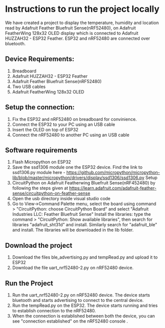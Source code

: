 # Instructions to run the project locally

We have created a project to display the temperature, humidity and location read by Adafruit Feather Bluefruit Sense(nRF52480), on Adafruit FeatherWing 128x32 OLED display which is connected to Adafruit HUZZAH32 - ESP32 Feather. ESP32 and nRF52480 are connected over bluetooth.
 
## Device Requirements:
1. Breadboard
2. Adafruit HUZZAH32 - ESP32 Feather
2. Adafruit Feather Bluefruit Sense(nRF52480)
3. Two USB cables
4. Adafruit FeatherWing 128x32 OLED

## Setup the connection:
1. Fix the ESP32 and nRF52480 on breadboard for convinience.
2. Connect the ESP32 to your PC using an USB cable
3. Insert the OLED on top of ESP32
4. Connect the nRF52480 to another PC using an USB cable

## Software requirements
1. Flash Micropython on ESP32
2. Save the ssd1306 module one the ESP32 device. Find the link to ssd1306.py module here - https://github.com/micropython/micropython-lib/blob/master/micropython/drivers/display/ssd1306/ssd1306.py
Setup 
2. CircuitPython on Adafruit Featherwing Bluefruit Sense(nRF452480) by following the steps given at https://learn.adafruit.com/adafruit-feather-sense/circuitpython-on-feather-sense
3. Open the usb directory inside visual studio code
4. Go to View->Command Palette menu, select the board using command > "CircuitPython: choose CircuitPython Board" and select "Adafruit Industries LLC: Feather Bluefruit Sense"
Install the libraries: type the command > "CircuitPython: Show available libraries", then search for libraries "adafruit_sht31d" and install. Similarly search for "adafruit_ble" and install. The libraries will be downloaded in the lib folder.

## Download the project
1. Download the files ble_advertising.py and tempRead.py and upload it to ESP32
2. Download the file uart_nrf52480-2.py on nRF52480 device.

## Run the Project
1. Run the uart_nrf52480-2.py on nRF52480 device. The device starts bluetooth and starts advertising to connect to the central device.
2. Run the tempRead.py on the ESP32. The device starts running and tries to establish connection to the nRF52480. 
3. When the connection is established between both the device, you can see "connection established" on the nRF52480 console .

